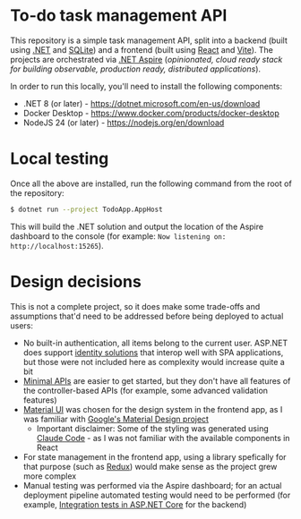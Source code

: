 # To-do task management API
This repository is a simple task management API, split into a backend (built using [.NET](https://dotnet.microsoft.com) and [SQLite](https://sqlite.org)) and a frontend (built using [React](https://react.dev/) and [Vite](https://vite.dev)). The projects are orchestrated via [.NET Aspire](https://learn.microsoft.com/en-us/dotnet/aspire/) (_opinionated, cloud ready stack for building observable, production ready, distributed applications_).

In order to run this locally, you'll need to install the following components:
* .NET 8 (or later) - https://dotnet.microsoft.com/en-us/download
* Docker Desktop - https://www.docker.com/products/docker-desktop
* NodeJS 24 (or later) - https://nodejs.org/en/download

# Local testing
Once all the above are installed, run the following command from the root of the repository:
```bash
$ dotnet run --project TodoApp.AppHost
```

This will build the .NET solution and output the location of the Aspire dashboard to the console (for example: `Now listening on: http://localhost:15265`).

# Design decisions
This is not a complete project, so it does make some trade-offs and assumptions that'd need to be addressed before being deployed to actual users:
* No built-in authentication, all items belong to the current user. ASP.NET does support [identity solutions](https://learn.microsoft.com/en-us/aspnet/core/security/authentication) that interop well with SPA applications, but those were not included here as complexity would increase quite a bit
* [Minimal APIs](https://learn.microsoft.com/en-us/aspnet/core/fundamentals/minimal-apis) are easier to get started, but they don't have all features of the controller-based APIs (for example, some advanced validation features)
* [Material UI](https://mui.com/material-ui/) was chosen for the design system in the frontend app, as I was familiar with [Google's Material Design project](https://m3.material.io/)
    * Important disclaimer: Some of the styling was generated using [Claude Code](https://www.anthropic.com/claude-code) - as I was not familiar with the available components in React
* For state management in the frontend app, using a library spefically for that purpose (such as [Redux](https://redux.js.org)) would make sense as the project grew more complex
* Manual testing was performed via the Aspire dashboard; for an actual deployment pipeline automated testing would need to be performed (for example, [Integration tests in ASP.NET Core](https://learn.microsoft.com/en-us/aspnet/core/test/integration-tests) for the backend)
